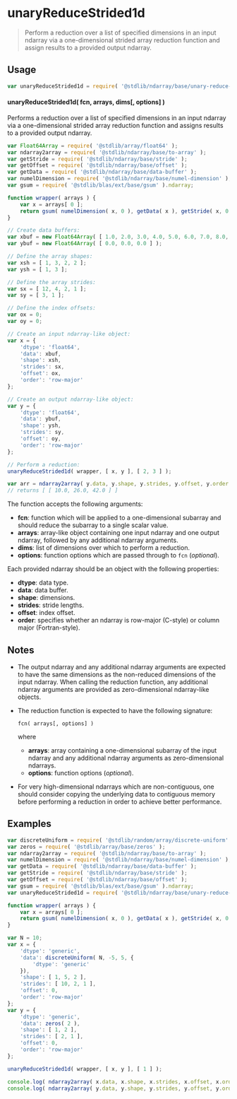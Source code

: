<!--

@license Apache-2.0

Copyright (c) 2025 The Stdlib Authors.

Licensed under the Apache License, Version 2.0 (the "License");
you may not use this file except in compliance with the License.
You may obtain a copy of the License at

   http://www.apache.org/licenses/LICENSE-2.0

Unless required by applicable law or agreed to in writing, software
distributed under the License is distributed on an "AS IS" BASIS,
WITHOUT WARRANTIES OR CONDITIONS OF ANY KIND, either express or implied.
See the License for the specific language governing permissions and
limitations under the License.

-->

# unaryReduceStrided1d

> Perform a reduction over a list of specified dimensions in an input ndarray via a one-dimensional strided array reduction function and assign results to a provided output ndarray.

<section class="intro">

</section>

<!-- /.intro -->

<section class="usage">

## Usage

```javascript
var unaryReduceStrided1d = require( '@stdlib/ndarray/base/unary-reduce-strided1d' );
```

#### unaryReduceStrided1d( fcn, arrays, dims\[, options] )

Performs a reduction over a list of specified dimensions in an input ndarray via a one-dimensional strided array reduction function and assigns results to a provided output ndarray.

<!-- eslint-disable max-len -->

```javascript
var Float64Array = require( '@stdlib/array/float64' );
var ndarray2array = require( '@stdlib/ndarray/base/to-array' );
var getStride = require( '@stdlib/ndarray/base/stride' );
var getOffset = require( '@stdlib/ndarray/base/offset' );
var getData = require( '@stdlib/ndarray/base/data-buffer' );
var numelDimension = require( '@stdlib/ndarray/base/numel-dimension' );
var gsum = require( '@stdlib/blas/ext/base/gsum' ).ndarray;

function wrapper( arrays ) {
    var x = arrays[ 0 ];
    return gsum( numelDimension( x, 0 ), getData( x ), getStride( x, 0 ), getOffset( x ) );
}

// Create data buffers:
var xbuf = new Float64Array( [ 1.0, 2.0, 3.0, 4.0, 5.0, 6.0, 7.0, 8.0, 9.0, 10.0, 11.0, 12.0 ] );
var ybuf = new Float64Array( [ 0.0, 0.0, 0.0 ] );

// Define the array shapes:
var xsh = [ 1, 3, 2, 2 ];
var ysh = [ 1, 3 ];

// Define the array strides:
var sx = [ 12, 4, 2, 1 ];
var sy = [ 3, 1 ];

// Define the index offsets:
var ox = 0;
var oy = 0;

// Create an input ndarray-like object:
var x = {
    'dtype': 'float64',
    'data': xbuf,
    'shape': xsh,
    'strides': sx,
    'offset': ox,
    'order': 'row-major'
};

// Create an output ndarray-like object:
var y = {
    'dtype': 'float64',
    'data': ybuf,
    'shape': ysh,
    'strides': sy,
    'offset': oy,
    'order': 'row-major'
};

// Perform a reduction:
unaryReduceStrided1d( wrapper, [ x, y ], [ 2, 3 ] );

var arr = ndarray2array( y.data, y.shape, y.strides, y.offset, y.order );
// returns [ [ 10.0, 26.0, 42.0 ] ]
```

The function accepts the following arguments:

-   **fcn**: function which will be applied to a one-dimensional subarray and should reduce the subarray to a single scalar value.
-   **arrays**: array-like object containing one input ndarray and one output ndarray, followed by any additional ndarray arguments.
-   **dims**: list of dimensions over which to perform a reduction.
-   **options**: function options which are passed through to `fcn` (_optional_).

Each provided ndarray should be an object with the following properties:

-   **dtype**: data type.
-   **data**: data buffer.
-   **shape**: dimensions.
-   **strides**: stride lengths.
-   **offset**: index offset.
-   **order**: specifies whether an ndarray is row-major (C-style) or column major (Fortran-style).

</section>

<!-- /.usage -->

<section class="notes">

## Notes

-   The output ndarray and any additional ndarray arguments are expected to have the same dimensions as the non-reduced dimensions of the input ndarray. When calling the reduction function, any additional ndarray arguments are provided as zero-dimensional ndarray-like objects.

-   The reduction function is expected to have the following signature:

    ```text
    fcn( arrays[, options] )
    ```

    where

    -   **arrays**: array containing a one-dimensional subarray of the input ndarray and any additional ndarray arguments as zero-dimensional ndarrays.
    -   **options**: function options (_optional_).

-   For very high-dimensional ndarrays which are non-contiguous, one should consider copying the underlying data to contiguous memory before performing a reduction in order to achieve better performance.

</section>

<!-- /.notes -->

<section class="examples">

## Examples

<!-- eslint no-undef: "error" -->

```javascript
var discreteUniform = require( '@stdlib/random/array/discrete-uniform' );
var zeros = require( '@stdlib/array/base/zeros' );
var ndarray2array = require( '@stdlib/ndarray/base/to-array' );
var numelDimension = require( '@stdlib/ndarray/base/numel-dimension' );
var getData = require( '@stdlib/ndarray/base/data-buffer' );
var getStride = require( '@stdlib/ndarray/base/stride' );
var getOffset = require( '@stdlib/ndarray/base/offset' );
var gsum = require( '@stdlib/blas/ext/base/gsum' ).ndarray;
var unaryReduceStrided1d = require( '@stdlib/ndarray/base/unary-reduce-strided1d' );

function wrapper( arrays ) {
    var x = arrays[ 0 ];
    return gsum( numelDimension( x, 0 ), getData( x ), getStride( x, 0 ), getOffset( x ) ); // eslint-disable-line max-len
}

var N = 10;
var x = {
    'dtype': 'generic',
    'data': discreteUniform( N, -5, 5, {
        'dtype': 'generic'
    }),
    'shape': [ 1, 5, 2 ],
    'strides': [ 10, 2, 1 ],
    'offset': 0,
    'order': 'row-major'
};
var y = {
    'dtype': 'generic',
    'data': zeros( 2 ),
    'shape': [ 1, 2 ],
    'strides': [ 2, 1 ],
    'offset': 0,
    'order': 'row-major'
};

unaryReduceStrided1d( wrapper, [ x, y ], [ 1 ] );

console.log( ndarray2array( x.data, x.shape, x.strides, x.offset, x.order ) );
console.log( ndarray2array( y.data, y.shape, y.strides, y.offset, y.order ) );
```

</section>

<!-- /.examples -->

<!-- Section for related `stdlib` packages. Do not manually edit this section, as it is automatically populated. -->

<section class="related">

</section>

<!-- /.related -->

<section class="links">

</section>

<!-- /.links -->

